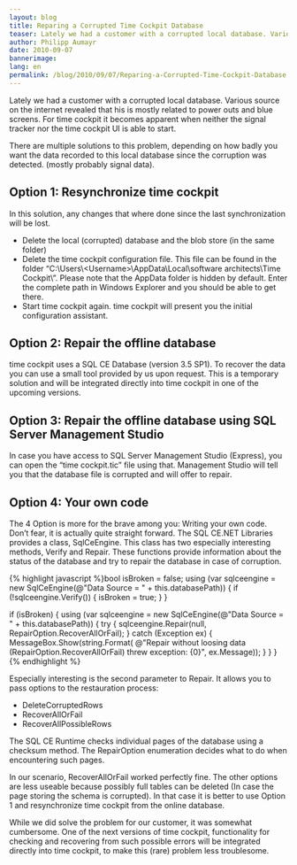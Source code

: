 ```yaml
---
layout: blog
title: Reparing a Corrupted Time Cockpit Database
teaser: Lately we had a customer with a corrupted local database. Various source on the internet revealed that his is mostly related to power outs and blue screens. For time cockpit it becomes apparent when neither the signal tracker nor the time cockpit UI is able to start.
author: Philipp Aumayr
date: 2010-09-07
bannerimage: 
lang: en
permalink: /blog/2010/09/07/Reparing-a-Corrupted-Time-Cockpit-Database
---
```


<p xmlns="http://www.w3.org/1999/xhtml">Lately we had a customer with a corrupted local database. Various source on the internet revealed that his is mostly related to power outs and blue screens. For time cockpit it becomes apparent when neither the signal tracker nor the time cockpit UI is able to start.</p><p xmlns="http://www.w3.org/1999/xhtml">There are multiple solutions to this problem, depending on how badly you want the data recorded to this local database since the corruption was detected. (mostly probably signal data).</p><h2 xmlns="http://www.w3.org/1999/xhtml">Option 1: Resynchronize time cockpit</h2><p xmlns="http://www.w3.org/1999/xhtml">In this solution, any changes that where done since the last synchronization will be lost.</p><ul xmlns="http://www.w3.org/1999/xhtml">
  <li>Delete the local (corrupted) database and the blob store (in the same folder)</li>
  <li>Delete the time cockpit configuration file. This file can be found in the folder “C:\Users\&lt;Username&gt;\AppData\Local\software architects\Time Cockpit\”. Please note that the AppData folder is hidden by default. Enter the complete path in Windows Explorer and you should be able to get there.</li>
  <li>Start time cockpit again. time cockpit will present you the initial configuration assistant.</li>
</ul><h2 xmlns="http://www.w3.org/1999/xhtml">Option 2: Repair the offline database</h2><p xmlns="http://www.w3.org/1999/xhtml">time cockpit uses a SQL CE Database (version 3.5 SP1). To recover the data you can use a small tool provided by us upon request. This is a temporary solution and will be integrated directly into time cockpit in one of the upcoming versions.</p><h2 xmlns="http://www.w3.org/1999/xhtml">Option 3: Repair the offline database using SQL Server Management Studio</h2><p xmlns="http://www.w3.org/1999/xhtml">In case you have access to SQL Server Management Studio (Express), you can open the “time cockpit.tic” file using that. Management Studio will tell you that the database file is corrupted and will offer to repair.</p><h2 xmlns="http://www.w3.org/1999/xhtml">Option 4: Your own code</h2><p xmlns="http://www.w3.org/1999/xhtml">The 4 Option is more for the brave among you: Writing your own code. Don’t fear, it is actually quite straight forward. The SQL CE.NET Libraries provides a class, SqlCeEngine. This class has two especially interesting methods, Verify and Repair. These functions provide information about the status of the database and try to repair the database in case of corruption.</p>{% highlight javascript %}bool isBroken = false;
using (var sqlceengine = new SqlCeEngine(@&quot;Data Source = &quot; + this.databasePath))
{
    if (!sqlceengine.Verify())
    {
        isBroken = true;
    }
}

if (isBroken)
{
    using (var sqlceengine = new SqlCeEngine(@&quot;Data Source = &quot; + this.databasePath))
    {
        try
        {
            sqlceengine.Repair(null, RepairOption.RecoverAllOrFail);
        }
        catch (Exception ex)
        {
            MessageBox.Show(string.Format(
                @&quot;Repair without loosing data (RepairOption.RecoverAllOrFail) threw exception: {0}&quot;,
                ex.Message));
        }
    }
}{% endhighlight %}<p xmlns="http://www.w3.org/1999/xhtml">Especially interesting is the second parameter to Repair. It allows you to pass options to the restauration process:</p><ul xmlns="http://www.w3.org/1999/xhtml">
  <li>DeleteCorruptedRows</li>
  <li>RecoverAllOrFail</li>
  <li>RecoverAllPossibleRows</li>
</ul><p xmlns="http://www.w3.org/1999/xhtml">The SQL CE Runtime checks individual pages of the database using a checksum method. The RepairOption enumeration decides what to do when encountering such pages.</p><p xmlns="http://www.w3.org/1999/xhtml">In our scenario, RecoverAllOrFail worked perfectly fine. The other options are less useable because possibly full tables can be deleted (In case the page storing the schema is corrupted). In that case it is better to use Option 1 and resynchronize time cockpit from the online database.</p><p xmlns="http://www.w3.org/1999/xhtml">While we did solve the problem for our customer, it was somewhat cumbersome. One of the next versions of time cockpit, functionality for checking and recovering from such possible errors will be integrated directly into time cockpit, to make this (rare) problem less troublesome.</p>
